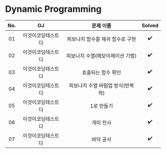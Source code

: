 # Dynamic Programming


|          No.          |        OJ        |        문제 이름         |        Solved         |
| :-----: |  :--------: |:---------------------: | :-----: |
| 01 | 이것이코딩테스트다 | 피보나치 함수를 재귀 함수로 구현 | ✔️ |
| 02 | 이것이코딩테스트다 | 피보나치 수열(메모이제이션 기법) | ✔️ |
| 03 | 이것이코딩테스트다 | 호출되는 함수 확인 | ✔️ |
| 04 | 이것이코딩테스트다 | 피보나치 수열 바텀업 방식(반복적) | ✔️ |
| 05 | 이것이코딩테스트다 | 1로 만들기 | ✔️ |
| 06 | 이것이코딩테스트다 | 개미 전사 | ✔️ |
| 07 | 이것이코딩테스트다 | 바닥 공사 | ✔️ |